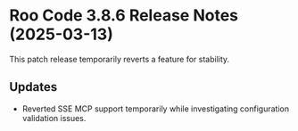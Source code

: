 # Roo Code 3.8.6 Release Notes (2025-03-13)

This patch release temporarily reverts a feature for stability.

## Updates

*   Reverted SSE MCP support temporarily while investigating configuration validation issues.